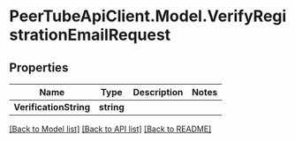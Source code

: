 # PeerTubeApiClient.Model.VerifyRegistrationEmailRequest

## Properties

Name | Type | Description | Notes
------------ | ------------- | ------------- | -------------
**VerificationString** | **string** |  | 

[[Back to Model list]](../README.md#documentation-for-models) [[Back to API list]](../README.md#documentation-for-api-endpoints) [[Back to README]](../README.md)

